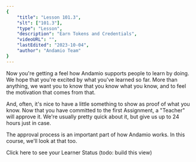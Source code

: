 ```yaml
---
{
    "title": "Lesson 101.3",
    "slt": ["101.3"],
    "type": "Lesson",
    "description": "Earn Tokens and Credentials",
    "videoURL": "",
    "lastEdited": "2023-10-04",
    "author": "Andamio Team"
}
---
```


Now you're getting a feel how Andamio supports people to learn by doing. We hope that you're excited by what you've learned so far. More than anything, we want you to know that you know what you know, and to feel the motivation that comes from that.

And, often, it's nice to have a little something to show as proof of what you know. Now that you have committed to the first Assignment, a "Teacher" will approve it. We're usually pretty quick about it, but give us up to 24 hours just in case.

The approval process is an important part of how Andamio works. In this course, we'll look at that too.

Click here to see your Learner Status (todo: build this view)